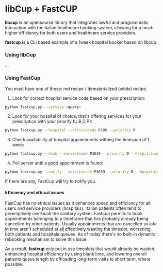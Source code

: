 # libCup + FastCUP
**libcup** is an opensource library that integrates lawful and programmatic interaction with the italian healthcare booking system, allowing for a much higher efficiency for both users and healthcare service providers.

**fastcup** is a CLI based example of a 1week hospital booker based on libcup.

### Using libCup
...

### Using FastCup
You must have one of these: red recipe / dematerialized (white) recipe.
1. Look for correct hospital service code based on your prescription:
```bash
python fastcup.py --service <query>
```
2. Look for your hospital of choice, that's offering services for your prescription with your priority (U,B,D,P):
```bash
python fastcup.py --hospital --servicecode P395 --priority P
```
3. Check availability of hospital appointments withing the timespan of 1 week:
```bash
python fastcup.py --book --servicecode P3039 --priority D --hospitalcode 30063 --ssn <AAABBB12X34Y567Z>
```
4. Poll server until a good appointment is found:
```bash
python fastcup.py --notify --servicecode P3039 --priority D --hospitalcode 30063 --ssn <AAABBB12X34Y567Z>
```

If there are any, FastCup will try to notify you.

#### Efficiency and ethical issues
FastCup has no ethical issues as it enhances speed and efficiency for all users and service providers (hospitals). Italian patients often tend to preemptively overbook the sanitary system. Fastcup permits to book appointments belonging to a timeframe that has probably already being cancelled by other patients. Usually appointments that are cancelled so late in time aren't scheduled at all effectively wasting the timeslot, worsening both patients and hospitals queues.
As of today there's no built-in dynamic rebooking mechanism to solve this issue.

As a result, **fastcup** only put in use timeslots that would already be wasted, enhancing hospital efficiency by using blank time, and lowering overall patients queue length by offloading long-term visits to short term, where possible.
